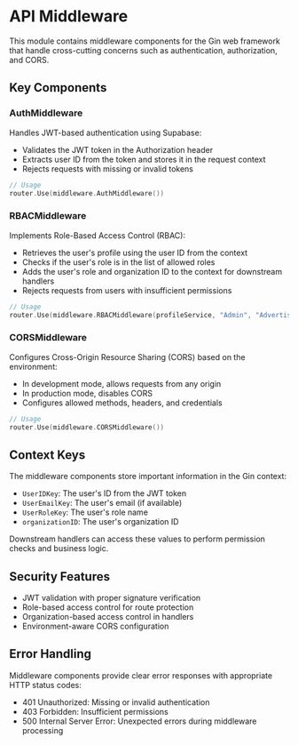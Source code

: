 # API Middleware

This module contains middleware components for the Gin web framework that handle cross-cutting concerns such as authentication, authorization, and CORS.

## Key Components

### AuthMiddleware

Handles JWT-based authentication using Supabase:
- Validates the JWT token in the Authorization header
- Extracts user ID from the token and stores it in the request context
- Rejects requests with missing or invalid tokens

```go
// Usage
router.Use(middleware.AuthMiddleware())
```

### RBACMiddleware

Implements Role-Based Access Control (RBAC):
- Retrieves the user's profile using the user ID from the context
- Checks if the user's role is in the list of allowed roles
- Adds the user's role and organization ID to the context for downstream handlers
- Rejects requests from users with insufficient permissions

```go
// Usage
router.Use(middleware.RBACMiddleware(profileService, "Admin", "AdvertiserManager"))
```

### CORSMiddleware

Configures Cross-Origin Resource Sharing (CORS) based on the environment:
- In development mode, allows requests from any origin
- In production mode, disables CORS
- Configures allowed methods, headers, and credentials

```go
// Usage
router.Use(middleware.CORSMiddleware())
```

## Context Keys

The middleware components store important information in the Gin context:
- `UserIDKey`: The user's ID from the JWT token
- `UserEmailKey`: The user's email (if available)
- `UserRoleKey`: The user's role name
- `organizationID`: The user's organization ID

Downstream handlers can access these values to perform permission checks and business logic.

## Security Features

- JWT validation with proper signature verification
- Role-based access control for route protection
- Organization-based access control in handlers
- Environment-aware CORS configuration

## Error Handling

Middleware components provide clear error responses with appropriate HTTP status codes:
- 401 Unauthorized: Missing or invalid authentication
- 403 Forbidden: Insufficient permissions
- 500 Internal Server Error: Unexpected errors during middleware processing